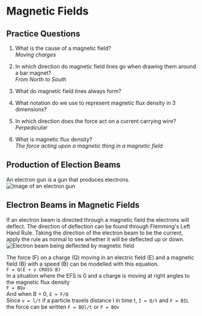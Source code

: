 # Magnetic Fields

## Practice Questions
1. What is the cause of a magnetic field?  
*Moving charges*  

2. In which direction do magnetic field lines go when drawing them around a bar magnet?  
*From North to South*
3. What do magnetic field lines always form?  
4. What notation do we use to represent magnetic flux density in 3 dimensions?  
5. In which direction does the force act on a current carrying wire?  
*Perpedicular*
6. What is magnetic flux density?  
*The force acting upon a magnetic thing in a magnetic field*

## Production of Election Beams
An electron gun is a gun that produces electrons.  
![Image of an electron gun][Electron gun]

## Electron Beams in Magnetic Fields
If an electron beam is directed through a magnetic field the electrons will deflect. The direction of deflection can be found through Flemming's Left Hand Rule.
Taking the direction of the electron beam to be the current, apply the rule as normal to see whether it will be deflected up or down.  
![Electron beam being deflected by magnetic field][Electon beam]

The force (F) on a charge (Q) moving in an electric field (E) and a magnetic field (B) with a speed (B) can be modelled with this equation.  
```F = Q(E + v CROSS B)```  
In a situation where the EFS is 0 and a charge is moving at right angles to the magnetic flux density  
```F = BQv```  
And when B = 0, ```E = F/Q```  
Since ```v = l/t``` if a particle travels distance l in time t, ```I = Q/t``` and ```F = BIL``` the force can be written ```F = BQl/t``` or ```F = BQv```

[Electron gun]: electrongun.png
[Electon beam]: electronbeam.png